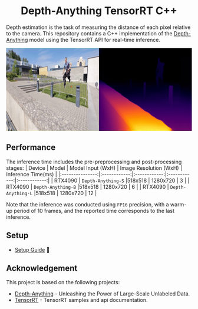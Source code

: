 
<h1 align="center"><span>Depth-Anything TensorRT C++</span></h1>

Depth estimation is the task of measuring the distance of each pixel relative to the camera. This repository contains a C++ implementation of the [Depth-Anything](https://github.com/LiheYoung/Depth-Anything) model using the TensorRT API for real-time inference.

<p align="center" margin: 0 auto;>
  <img src="assets/parkour_merged.gif" height="225px" width="800px" />
</p>

## Performance
The inference time includes the pre-preprocessing and post-processing stages:
| Device          | Model | Model Input (WxH) |  Image Resolution (WxH)     | Inference Time(ms) |
|:---------------:|:------------:|:------------:|:------------:|:------------:|
| RTX4090        | `Depth-Anything-S`  |518x518  |  1280x720    | 3     |
| RTX4090        | `Depth-Anything-B`  |518x518  |  1280x720    | 6     |
| RTX4090        | `Depth-Anything-L`  |518x518  |  1280x720    | 12     |

Note that the inference was conducted using `FP16` precision, with a warm-up period of 10 frames, and the reported time corresponds to the last inference.

## Setup 

- [Setup Guide](https://github.com/spacewalk01/depth-anything-tensorrt/issues/10) 🚀 


## Acknowledgement
This project is based on the following projects:
- [Depth-Anything](https://github.com/LiheYoung/Depth-Anything) - Unleashing the Power of Large-Scale Unlabeled Data.
- [TensorRT](https://github.com/NVIDIA/TensorRT/tree/release/8.6/samples) - TensorRT samples and api documentation.
